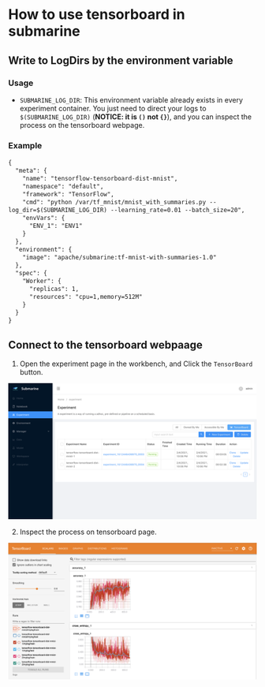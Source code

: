<!--
Licensed to the Apache Software Foundation (ASF) under one
or more contributor license agreements.  See the NOTICE file
distributed with this work for additional information
regarding copyright ownership.  The ASF licenses this file
to you under the Apache License, Version 2.0 (the
"License"); you may not use this file except in compliance
with the License.  You may obtain a copy of the License at

  http://www.apache.org/licenses/LICENSE-2.0

Unless required by applicable law or agreed to in writing,
software distributed under the License is distributed on an
"AS IS" BASIS, WITHOUT WARRANTIES OR CONDITIONS OF ANY
KIND, either express or implied.  See the License for the
specific language governing permissions and limitations
under the License.
-->

# How to use tensorboard in submarine

## Write to LogDirs by the environment variable

### Usage

- `SUBMARINE_LOG_DIR`: This environment variable already exists in every experiment container. You just need to direct your logs to `$(SUBMARINE_LOG_DIR)` (**NOTICE: it is `()` not `{}`**), and you can inspect the process on the tensorboard webpage.

### Example

```
{
  "meta": {
    "name": "tensorflow-tensorboard-dist-mnist",
    "namespace": "default",
    "framework": "TensorFlow",
    "cmd": "python /var/tf_mnist/mnist_with_summaries.py --log_dir=$(SUBMARINE_LOG_DIR) --learning_rate=0.01 --batch_size=20",
    "envVars": {
      "ENV_1": "ENV1"
    }
  },
  "environment": {
    "image": "apache/submarine:tf-mnist-with-summaries-1.0"
  },
  "spec": {
    "Worker": {
      "replicas": 1,
      "resources": "cpu=1,memory=512M"
    }
  }
}

```

## Connect to the tensorboard webpaage

1. Open the experiment page in the workbench, and Click the `TensorBoard` button.

![](../../assets/tensorboard-experiment-page.png)

2. Inspect the process on tensorboard page.

![](../../assets/tensorboard-webpage.png)
